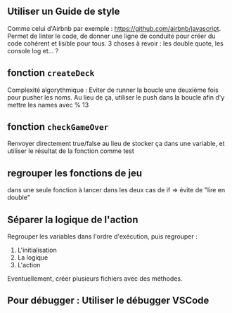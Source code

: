 ## Utiliser un Guide de style
Comme celui d'Airbnb par exemple : https://github.com/airbnb/javascript.
Permet de linter le code, de donner une ligne de conduite pour créer du code cohérent et lisible pour tous. 
3 choses à revoir : les double quote, les console log et... ? 

## fonction ```createDeck```
Complexité algorythmique : Eviter de runner la boucle une deuxième fois pour pusher les noms. 
Au lieu de ça, utiliser le push dans la boucle afin d'y mettre les names avec % 13

## fonction ```checkGameOver```
Renvoyer directement true/false au lieu de stocker ça dans une variable, et utiliser le résultat de la fonction comme test 


## regrouper les fonctions de jeu
dans une seule fonction à lancer dans les deux cas de if => évite de "lire en double"

## Séparer la logique de l'action 
Regrouper les variables dans l'ordre d'exécution, puis regrouper : 
1. L'initialisation
2. La logique 
3. L'action 

Eventuellement, créer plusieurs fichiers avec des méthodes.

## Pour débugger : Utiliser le débugger VSCode 

